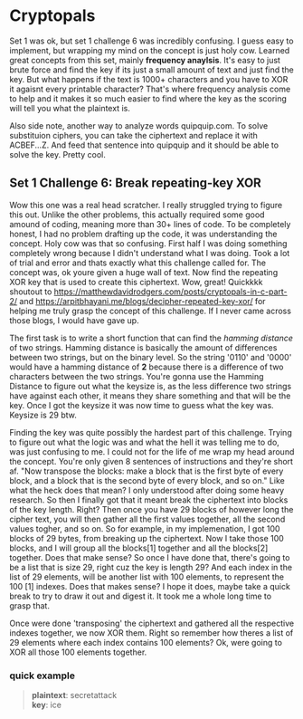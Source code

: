 # Cryptopals

Set 1 was ok, but set 1 challenge 6 was incredibly confusing. I guess easy to implement, but wrapping my mind on the concept is just holy cow. Learned great concepts from this set, mainly **frequency anaylsis**. It's easy to just brute force and find the key if its just a small amount of text and just find the key. But what happens if the text is 1000+ characters and you have to XOR it agaisnt every printable character? That's where frequency analysis come to help and it makes it so much easier to find where the key as the scoring will tell you what the plaintext is.  

Also side note, another way to analyze words quipquip.com. To solve substituion ciphers, you can take the ciphertext and replace it with ACBEF...Z. And feed that sentence into quipquip and it should be able to solve the key. Pretty cool. 

## Set 1 Challenge 6: Break repeating-key XOR
Wow this one was a real head scratcher. I really struggled trying to figure this out. Unlike the other problems, this actually required some good amound of coding, meaning more than 30+ lines of code. To be completely honest, I had no problem drafting up the code, it was understanding the concept. Holy cow was that so confusing. First half I was doing something completely wrong because I didn't understand what I was doing. Took a lot of trial and error and thats exactly what this challenge called for. The concept was, ok youre given a huge wall of text. Now find the repeating XOR key that is used to create this ciphertext. Wow, great! Quickkkk shoutout to https://matthewdavidrodgers.com/posts/cryptopals-in-c-part-2/ and https://arpitbhayani.me/blogs/decipher-repeated-key-xor/ for helping me truly grasp the concept of this challenge. If I never came across those blogs, I would have gave up. 

The first task is to write a short function that can find the *hamming distance* of two strings. Hamming distance is basically the amount of differences between two strings, but on the binary level. So the string '0110' and '0000' would have a hamming distance of **2** because there is a difference of two characters between the two strings. You're gonna use the Hamming Distance to figure out what the keysize is, as the less difference two strings have against each other, it means they share something and that will be the key. Once I got the keysize it was now time to guess what the key was. Keysize is 29 btw. 

Finding the key was quite possibly the hardest part of this challenge. Trying to figure out what the logic was and what the hell it was telling me to do, was just confusing to me. I could not for the life of me wrap my head around the concept. You're only given 8 sentences of instructions and they're short af. "Now transpose the blocks: make a block that is the first byte of every block, and a block that is the second byte of every block, and so on." Like what the heck does that mean? I only understood after doing some heavy research. So then I finally got that it meant break the ciphertext into blocks of the key length. Right? Then once you have 29 blocks of however long the cipher text, you will then gather all the first values together, all the second values togher, and so on. So for example, in my implemenation, I got 100 blocks of 29 bytes, from breaking up the ciphertext. Now I take those 100 blocks, and I will group all the blocks[1] together and all the blocks[2] together. Does that make sense? So once I have done that, there's going to be a list that is size 29, right cuz the key is length 29? And each index in the list of 29 elements, will be another list with 100 elements, to represent the 100 [1] indexes. Does that makes sense? I hope it does, maybe take a quick break to try to draw it out and digest it. It took me a whole long time to grasp that. 

Once were done 'transposing' the ciphertext and gathered all the respective indexes together, we now XOR them. Right so remember how theres a list of 29 elements where each index contains 100 elements? Ok, were going to XOR all those 100 elements together. 

### quick example 
> **plaintext**: secretattack <br>
> **key**: ice
